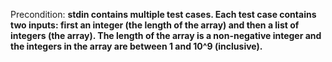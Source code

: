 Precondition: **stdin contains multiple test cases. Each test case contains two inputs: first an integer (the length of the array) and then a list of integers (the array). The length of the array is a non-negative integer and the integers in the array are between 1 and 10^9 (inclusive).**